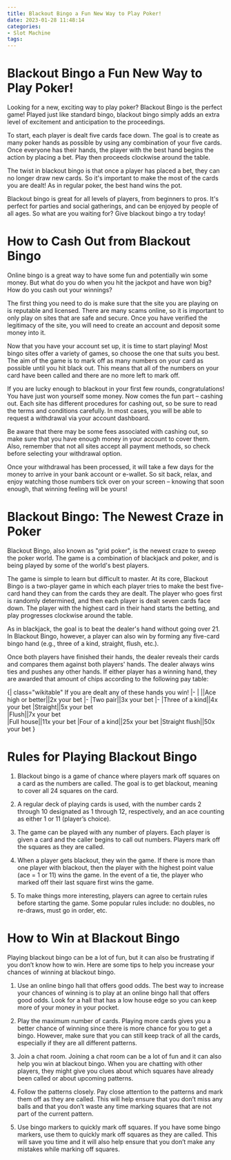 ```yaml
---
title: Blackout Bingo a Fun New Way to Play Poker!
date: 2023-01-28 11:48:14
categories:
- Slot Machine
tags:
---
```



#  Blackout Bingo a Fun New Way to Play Poker!

Looking for a new, exciting way to play poker? Blackout Bingo is the perfect game! Played just like standard bingo, blackout bingo simply adds an extra level of excitement and anticipation to the proceedings.

To start, each player is dealt five cards face down. The goal is to create as many poker hands as possible by using any combination of your five cards. Once everyone has their hands, the player with the best hand begins the action by placing a bet. Play then proceeds clockwise around the table.

The twist in blackout bingo is that once a player has placed a bet, they can no longer draw new cards. So it's important to make the most of the cards you are dealt! As in regular poker, the best hand wins the pot.

Blackout bingo is great for all levels of players, from beginners to pros. It's perfect for parties and social gatherings, and can be enjoyed by people of all ages. So what are you waiting for? Give blackout bingo a try today!

#  How to Cash Out from Blackout Bingo

Online bingo is a great way to have some fun and potentially win some money. But what do you do when you hit the jackpot and have won big? How do you cash out your winnings?

The first thing you need to do is make sure that the site you are playing on is reputable and licensed. There are many scams online, so it is important to only play on sites that are safe and secure. Once you have verified the legitimacy of the site, you will need to create an account and deposit some money into it.

Now that you have your account set up, it is time to start playing! Most bingo sites offer a variety of games, so choose the one that suits you best. The aim of the game is to mark off as many numbers on your card as possible until you hit black out. This means that all of the numbers on your card have been called and there are no more left to mark off.

If you are lucky enough to blackout in your first few rounds, congratulations! You have just won yourself some money. Now comes the fun part – cashing out. Each site has different procedures for cashing out, so be sure to read the terms and conditions carefully. In most cases, you will be able to request a withdrawal via your account dashboard.

Be aware that there may be some fees associated with cashing out, so make sure that you have enough money in your account to cover them. Also, remember that not all sites accept all payment methods, so check before selecting your withdrawal option.

Once your withdrawal has been processed, it will take a few days for the money to arrive in your bank account or e-wallet. So sit back, relax, and enjoy watching those numbers tick over on your screen – knowing that soon enough, that winning feeling will be yours!

#  Blackout Bingo: The Newest Craze in Poker

Blackout Bingo, also known as "grid poker", is the newest craze to sweep the poker world. The game is a combination of blackjack and poker, and is being played by some of the world's best players.

The game is simple to learn but difficult to master. At its core, Blackout Bingo is a two-player game in which each player tries to make the best five-card hand they can from the cards they are dealt. The player who goes first is randomly determined, and then each player is dealt seven cards face down. The player with the highest card in their hand starts the betting, and play progresses clockwise around the table.

As in blackjack, the goal is to beat the dealer's hand without going over 21. In Blackout Bingo, however, a player can also win by forming any five-card bingo hand (e.g., three of a kind, straight, flush, etc.).

Once both players have finished their hands, the dealer reveals their cards and compares them against both players' hands. The dealer always wins ties and pushes any other hands. If either player has a winning hand, they are awarded that amount of chips according to the following pay table:

  {| class="wikitable"
If you are dealt any of these hands you win!  |- |
||Ace high or better||2x your bet |- |Two pair||3x your bet  |- |Three of a kind||4x your bet 
|Straight||5x your bet  
|Flush||7x your bet  
|Full house||11x your bet 
|Four of a kind||25x your bet 
|Straight flush||50x your bet  }



#  Rules for Playing Blackout Bingo

1. Blackout bingo is a game of chance where players mark off squares on a card as the numbers are called. The goal is to get blackout, meaning to cover all 24 squares on the card.

2. A regular deck of playing cards is used, with the number cards 2 through 10 designated as 1 through 12, respectively, and an ace counting as either 1 or 11 (player’s choice).

3. The game can be played with any number of players. Each player is given a card and the caller begins to call out numbers. Players mark off the squares as they are called.

4. When a player gets blackout, they win the game. If there is more than one player with blackout, then the player with the highest point value (ace = 1 or 11) wins the game. In the event of a tie, the player who marked off their last square first wins the game.

5. To make things more interesting, players can agree to certain rules before starting the game. Some popular rules include: no doubles, no re-draws, must go in order, etc.

#  How to Win at Blackout Bingo

Playing blackout bingo can be a lot of fun, but it can also be frustrating if you don’t know how to win. Here are some tips to help you increase your chances of winning at blackout bingo.

1. Use an online bingo hall that offers good odds. The best way to increase your chances of winning is to play at an online bingo hall that offers good odds. Look for a hall that has a low house edge so you can keep more of your money in your pocket.

2. Play the maximum number of cards. Playing more cards gives you a better chance of winning since there is more chance for you to get a bingo. However, make sure that you can still keep track of all the cards, especially if they are all different patterns.

3. Join a chat room. Joining a chat room can be a lot of fun and it can also help you win at blackout bingo. When you are chatting with other players, they might give you clues about which squares have already been called or about upcoming patterns.

4. Follow the patterns closely. Pay close attention to the patterns and mark them off as they are called. This will help ensure that you don’t miss any balls and that you don’t waste any time marking squares that are not part of the current pattern.

5. Use bingo markers to quickly mark off squares. If you have some bingo markers, use them to quickly mark off squares as they are called. This will save you time and it will also help ensure that you don’t make any mistakes while marking off squares.